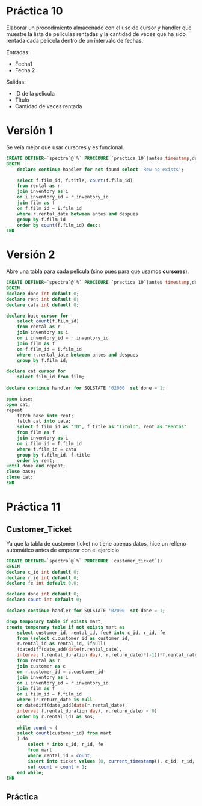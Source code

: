 # Práctica 10

Elaborar un procedimiento almacenado con el uso de cursor y handler que
muestre la lista de películas rentadas y la cantidad de veces que ha sido rentada
cada película dentro de un intervalo de fechas.

Entradas:

* Fecha1
* Fecha 2

Salidas:

* ID de la película
* Título
* Cantidad de veces rentada

# Versión 1

Se veía mejor que usar cursores y es funcional.

```sql
CREATE DEFINER=`spectra`@`%` PROCEDURE `practica_10`(antes timestamp,despues timestamp)
BEGIN
	declare continue handler for not found select 'Row no exists';

	select f.film_id, f.title, count(f.film_id)
	from rental as r
	join inventory as i 
	on i.inventory_id = r.inventory_id
	join film as f
	on f.film_id = i.film_id
	where r.rental_date between antes and despues
	group by f.film_id
	order by count(f.film_id) desc;
END
```

# Versión 2

Abre una tabla para cada película (sino pues para que usamos **cursores**).

```sql
CREATE DEFINER=`spectra`@`%` PROCEDURE `practica_10`(antes timestamp,despues timestamp)
BEGIN
declare done int default 0;
declare rent int default 0;
declare cata int default 0;

declare base cursor for
	select count(f.film_id)
    from rental as r
	join inventory as i 
    on i.inventory_id = r.inventory_id
	join film as f
    on f.film_id = i.film_id
	where r.rental_date between antes and despues
    group by f.film_id;

declare cat cursor for
	select film_id from film;
    
declare continue handler for SQLSTATE '02000' set done = 1;

open base;
open cat;
repeat
	fetch base into rent;
    fetch cat into cata;
	select f.film_id as "ID", f.title as "Titulo", rent as "Rentas" 
    from film as f 
	join inventory as i
    on i.film_id = f.film_id
    where f.film_id = cata
	group by f.film_id, f.title
	order by rent;   
until done end repeat;
close base;
close cat;
END
```

# Práctica 11
## Customer_Ticket
Ya que la tabla de customer ticket no tiene apenas datos, hice un relleno automático antes de empezar con el ejercicio

```sql
CREATE DEFINER=`spectra`@`%` PROCEDURE `customer_ticket`()
BEGIN
declare c_id int default 0;
declare r_id int default 0;
declare fe int default 0.0;

declare done int default 0;
declare count int default 0;

declare continue handler for SQLSTATE '02000' set done = 1;

drop temporary table if exists mart;
create temporary table if not exists mart as
	select customer_id, rental_id, fee# into c_id, r_id, fe
	from (select c.customer_id as customer_id, 
	r.rental_id as rental_id, ifnull(
	(datediff(date_add(date(r.rental_date), 
	interval f.rental_duration day), r.return_date)*(-1))*f.rental_rate, "no hay adeudo") as fee
	from rental as r
	join customer as c
	on r.customer_id = c.customer_id
	join inventory as i
	on i.inventory_id = r.inventory_id
	join film as f
	on i.film_id = f.film_id
	where (r.return_date is null
	or datediff(date_add(date(r.rental_date), 
	interval f.rental_duration day), r.return_date) < 0)
    order by r.rental_id) as sos;
    
    while count < (
    select count(customer_id) from mart
    ) do
		select * into c_id, r_id, fe
        from mart 
        where rental_id = count;
		insert into ticket values (0, current_timestamp(), c_id, r_id, fe, 0);
        set count = count + 1;
    end while;
END
```

## Práctica

```sql
```
